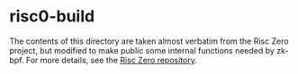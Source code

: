 # risc0-build

The contents of this directory are taken almost verbatim from the Risc Zero project, but modified to make public some internal functions needed by zk-bpf. For more details, see the [Risc Zero repository](https://github.com/risc0/risc0/tree/main/risc0/build).
